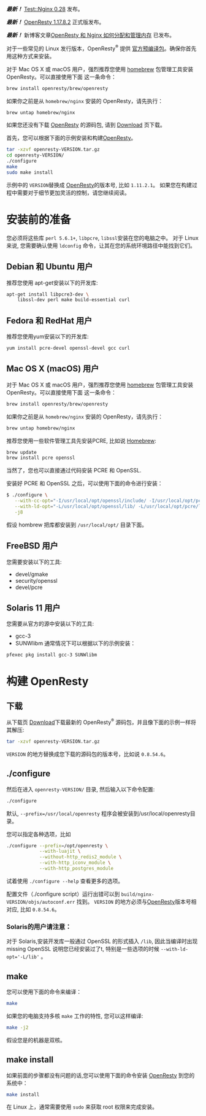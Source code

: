 <!---
    @title         安装
    @creator       Yichun Zhang
    @created       2011-06-21 04:40 GMT
--->

***最新！*** [Test::Nginx 0.28](ann-test-nginx-028.html) 发布。

***最新！*** [OpenResty 1.17.8.2](ann-1017008002.html) 正式版发布。

***最新！*** 新博客文章[OpenResty 和 Nginx 如何分配和管理内存](https://blog.openresty.com.cn/cn/how-or-alloc-mem/) 已发布。

对于一些常见的 Linux 发行版本，OpenResty<sup>&reg;</sup> 提供 [官方预编译包](linux-packages.html)。确保你首先用这种方式来安装。

对于 Mac OS X 或 macOS 用户，强烈推荐您使用 [homebrew](https://brew.sh/) 包管理工具安装 OpenResty。可以直接使用下面
这一条命令：

```bash
brew install openresty/brew/openresty
```

如果你之前是从 `homebrew/nginx` 安装的 OpenResty，请先执行：

```bash
brew untap homebrew/nginx
```

如果您还没有下载 [OpenResty](openresty.html) 的源码包, 请到 [Download](download.html) 页下载。

首先，您可以根据下面的示例安装和构建[OpenResty](openresty.html)。

```bash
tar -xzvf openresty-VERSION.tar.gz
cd openresty-VERSION/
./configure
make
sudo make install
```

示例中的 `VERSION`替换成 [OpenResty](openresty.html)的版本号, 比如
`1.11.2.1`。
如果您在构建过程中需要对于细节更加灵活的控制，请您继续阅读。

# 安装前的准备

您必须将这些库 `perl 5.6.1+`, `libpcre`, `libssl`安装在您的电脑之中。
对于 Linux来说, 您需要确认使用 `ldconfig` 命令，让其在您的系统环境路径中能找到它们。

## Debian 和 Ubuntu 用户

推荐您使用 apt-get安装以下的开发库:

```bash
apt-get install libpcre3-dev \
    libssl-dev perl make build-essential curl
```

## Fedora 和 RedHat 用户

推荐您使用yum安装以下的开发库:

```bash
yum install pcre-devel openssl-devel gcc curl
```

## Mac OS X (macOS) 用户

对于 Mac OS X 或 macOS 用户，强烈推荐您使用 [homebrew](https://brew.sh/) 包管理工具安装 OpenResty。可以直接使用下面
这一条命令：

```bash
brew install openresty/brew/openresty
```

如果你之前是从 `homebrew/nginx` 安装的 OpenResty，请先执行：

```bash
brew untap homebrew/nginx
```

推荐您使用一些软件管理工具先安装PCRE, 比如说 [Homebrew](http://mxcl.github.com/homebrew/):

```bash
brew update
brew install pcre openssl
```

当然了，您也可以直接通过代码安装 PCRE 和 OpenSSL.

安装好 PCRE 和 OpenSSL 之后，可以使用下面的命令进行安装：

```bash
$ ./configure \
   --with-cc-opt="-I/usr/local/opt/openssl/include/ -I/usr/local/opt/pcre/include/" \
   --with-ld-opt="-L/usr/local/opt/openssl/lib/ -L/usr/local/opt/pcre/lib/" \
   -j8
```

假设 hombrew 把库都安装到 `/usr/local/opt/` 目录下面。

## FreeBSD 用户

您需要安装以下的工具:

* devel/gmake
* security/openssl
* devel/pcre

## Solaris 11 用户
您需要从官方的源中安装以下的工具:

* gcc-3
* SUNWlibm
通常情况下可以根据以下的示例安装：

```bash
pfexec pkg install gcc-3 SUNWlibm
```

# 构建 OpenResty

## 下载

从下载页 [Download](download.html)下载最新的 OpenResty<sup>&reg;</sup> 源码包，并且像下面的示例一样将其解压:

```bash
tar -xzvf openresty-VERSION.tar.gz
```

`VERSION` 的地方替换成您下载的源码包的版本号，比如说 `0.8.54.6`。

## ./configure

然后在进入 `openresty-VERSION/` 目录, 然后输入以下命令配置:

```bash
./configure
```

默认, `--prefix=/usr/local/openresty` 程序会被安装到/usr/local/openresty目录。

您可以指定各种选项，比如

```bash
./configure --prefix=/opt/openresty \
            --with-luajit \
            --without-http_redis2_module \
            --with-http_iconv_module \
            --with-http_postgres_module
```

试着使用 `./configure --help` 查看更多的选项。

配置文件（./configure script）运行出错可以到 `build/nginx-VERSION/objs/autoconf.err` 找到。
`VERSION` 的地方必须与[OpenResty](openresty.html)版本号相对应, 比如
`0.8.54.6`。

### Solaris的用户请注意：

对于 Solaris,安装开发库一般通过 OpenSSL 的形式插入 `/lib`, 因此当编译时出现
missing OpenSSL 说明您已经安装过了t, 特别是一些选项的时候
`--with-ld-opt='-L/lib'` 。

## make

您可以使用下面的命令来编译：

```bash
make
```

如果您的电脑支持多核 `make` 工作的特性, 您可以这样编译:

```bash
make -j2
```

假设您是的机器是双核。

## make install

如果前面的步骤都没有问题的话,您可以使用下面的命令安装
[OpenResty](openresty.html) 到您的系统中：

```bash
make install
```

在 Linux 上，通常需要使用 `sudo` 来获取 root 权限来完成安装。
